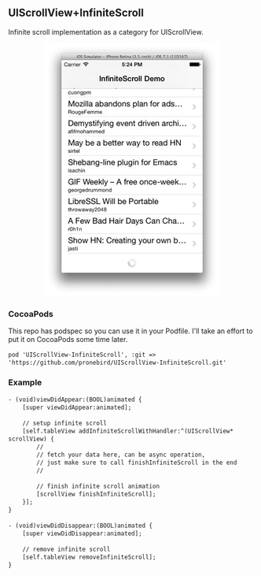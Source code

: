 ## UIScrollView+InfiniteScroll

Infinite scroll implementation as a category for UIScrollView.

<p align="center"><img src="InfiniteScrollScreenshot.jpg" /></p>

### CocoaPods

This repo has podspec so you can use it in your Podfile. I'll take an effort to put it on CocoaPods some time later.

```
pod 'UIScrollView-InfiniteScroll', :git => 'https://github.com/pronebird/UIScrollView-InfiniteScroll.git'
```

### Example

```objc
- (void)viewDidAppear:(BOOL)animated {
    [super viewDidAppear:animated];

    // setup infinite scroll
    [self.tableView addInfiniteScrollWithHandler:^(UIScrollView* scrollView) {
        //
        // fetch your data here, can be async operation,
        // just make sure to call finishInfiniteScroll in the end
        //

        // finish infinite scroll animation
        [scrollView finishInfiniteScroll];
    }];
}

- (void)viewDidDisappear:(BOOL)animated {
    [super viewDidDisappear:animated];

    // remove infinite scroll
    [self.tableView removeInfiniteScroll];
}
```
